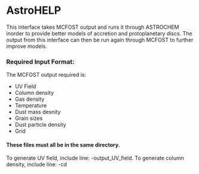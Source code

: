 # AstroHELP

This interface takes MCFOST output and runs it through ASTROCHEM inorder to provide better models of accretion and protoplanetary discs. The output from this interface can then be run again through MCFOST to further improve models.

### Required Input Format:
The MCFOST output required is:
- UV Field
- Column density
- Gas density
- Temperature
- Dust mass desnity
- Grain sizes
- Dust particle density
- Grid
#### These files must all be in the same directory.

To generate UV field, include line: -output_UV_field.
To generate column density, include line: -cd
